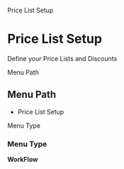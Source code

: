 
Price List Setup
# Price List Setup


Define your Price Lists and Discounts

Menu Path
## Menu Path



- Price List Setup

Menu Type
### Menu Type

**WorkFlow**

